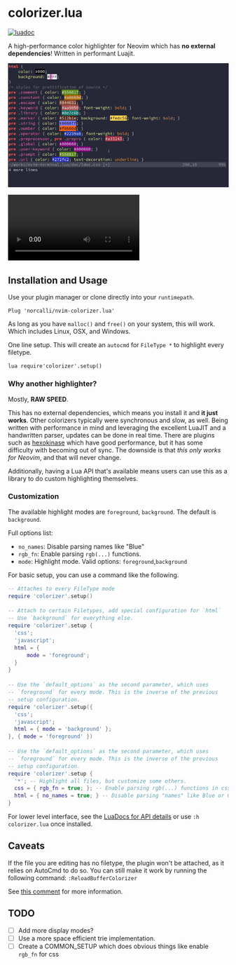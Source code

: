 # colorizer.lua

[![luadoc](https://img.shields.io/badge/luadoc-0.1-blue)](https://norcalli.github.io/luadoc/nvim-colorizer.lua/modules/colorizer.html)

A high-performance color highlighter for Neovim which has **no external dependencies**! Written in performant Luajit.

![Demo.gif](https://raw.githubusercontent.com/norcalli/github-assets/master/nvim-colorizer.lua-demo-short.gif)

![Demo.mp4](https://raw.githubusercontent.com/norcalli/github-assets/master/nvim-colorizer.lua-demo-short.mp4)

## Installation and Usage

Use your plugin manager or clone directly into your `runtimepath`.

```vim
Plug 'norcalli/nvim-colorizer.lua'
```

As long as you have `malloc()` and `free()` on your system, this will work. Which includes Linux, OSX, and Windows.

One line setup. This will create an `autocmd` for `FileType *` to highlight every filetype.

```vim
lua require'colorizer'.setup()
```

### Why another highlighter?

Mostly, **RAW SPEED**.

This has no external dependencies, which means you install it and **it just works**. Other colorizers typically were synchronous and slow, as well. Being written with performance in mind and leveraging the excellent LuaJIT and a handwritten parser, updates can be done in real time. There are plugins such as [hexokinase](https://github.com/RRethy/vim-hexokinase) which have good performance, but it has some difficulty with becoming out of sync. The downside is that *this only works for Neovim*, and that will never change.

Additionally, having a Lua API that's available means users can use this as a library to do custom highlighting themselves.

### Customization

The available highlight modes are `foreground`, `background`. The default is
`background`.

Full options list:
- `no_names`: Disable parsing names like "Blue"
- `rgb_fn`: Enable parsing `rgb(...)` functions.
- `mode`: Highlight mode. Valid options: `foreground`,`background`

For basic setup, you can use a command like the following.

```lua
-- Attaches to every FileType mode
require 'colorizer'.setup()

-- Attach to certain Filetypes, add special configuration for `html`
-- Use `background` for everything else.
require 'colorizer'.setup {
  'css';
  'javascript';
  html = {
	  mode = 'foreground';
  }
}

-- Use the `default_options` as the second parameter, which uses
-- `foreground` for every mode. This is the inverse of the previous
-- setup configuration.
require 'colorizer'.setup({
  'css';
  'javascript';
  html = { mode = 'background' };
}, { mode = 'foreground' })

-- Use the `default_options` as the second parameter, which uses
-- `foreground` for every mode. This is the inverse of the previous
-- setup configuration.
require 'colorizer'.setup {
  '*'; -- Highlight all files, but customize some others.
  css = { rgb_fn = true; }; -- Enable parsing rgb(...) functions in css.
  html = { no_names = true; } -- Disable parsing "names" like Blue or Gray
}
```


For lower level interface, see the [LuaDocs for API details](https://norcalli.github.io/luadoc/nvim-colorizer.lua/modules/colorizer.html) or use `:h colorizer.lua` once installed.

## Caveats

If the file you are editing has no filetype, the plugin won't be attached, as it relies on AutoCmd to do so. You can still make it work by running the following command:
`:ReloadBufferColorizer`

See [this comment](https://github.com/norcalli/nvim-colorizer.lua/issues/9#issuecomment-543742619) for more information.

## TODO

- [ ] Add more display modes?
- [ ] Use a more space efficient trie implementation.
- [ ] Create a COMMON_SETUP which does obvious things like enable `rgb_fn` for css
